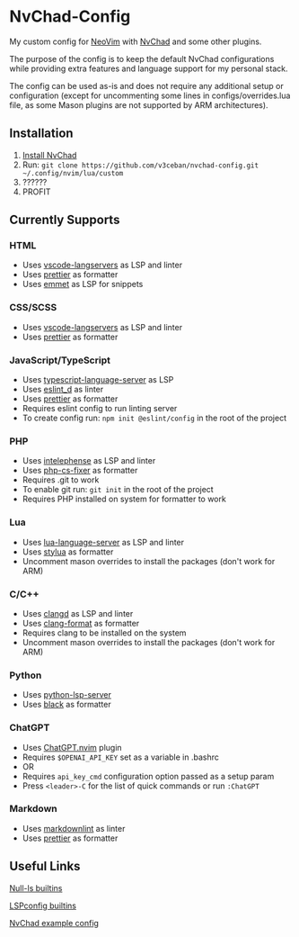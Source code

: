 # NvChad-Config

My custom config for [NeoVim](https://neovim.io/) with [NvChad](https://nvchad.com/) and some other plugins.

The purpose of the config is to keep the default NvChad configurations while
providing extra features and language support for my personal stack.

The config can be used as-is and does not require any additional setup
or configuration (except for uncommenting some lines in configs/overrides.lua
file, as some Mason plugins are not supported by ARM architectures).

## Installation

1. [Install NvChad](https://nvchad.com/docs/quickstart/install)
2. Run: `git clone https://github.com/v3ceban/nvchad-config.git ~/.config/nvim/lua/custom`
3. ??????
4. PROFIT

## Currently Supports

### HTML

- Uses [vscode-langservers](https://github.com/hrsh7th/vscode-langservers-extracted) as LSP and linter
- Uses [prettier](https://prettier.io) as formatter
- Uses [emmet](https://github.com/olrtg/emmet-language-server) as LSP for snippets

### CSS/SCSS

- Uses [vscode-langservers](https://github.com/hrsh7th/vscode-langservers-extracted) as LSP and linter
- Uses [prettier](https://prettier.io) as formatter

### JavaScript/TypeScript

- Uses [typescript-language-server](https://github.com/typescript-language-server/typescript-language-server) as LSP
- Uses [eslint_d](https://github.com/mantoni/eslint_d.js/) as linter
- Uses [prettier](https://prettier.io) as formatter
- Requires eslint config to run linting server
- To create config run: `npm init @eslint/config` in the root of the project

### PHP

- Uses [intelephense](https://intelephense.com/) as LSP and linter
- Uses [php-cs-fixer](https://github.com/PHP-CS-Fixer/PHP-CS-Fixer) as formatter
- Requires .git to work
- To enable git run: `git init` in the root of the project
- Requires PHP installed on system for formatter to work

### Lua

- Uses [lua-language-server](https://github.com/LuaLS/lua-language-server) as LSP and linter
- Uses [stylua](https://github.com/JohnnyMorganz/StyLua) as formatter
- Uncomment mason overrides to install the packages (don't work for ARM)

### C/C++

- Uses [clangd](https://clangd.llvm.org) as LSP and linter
- Uses [clang-format](https://pypi.org/project/clang-format/) as formatter
- Requires clang to be installed on the system
- Uncomment mason overrides to install the packages (don't work for ARM)

### Python

- Uses [python-lsp-server](https://github.com/python-lsp/python-lsp-server)
- Uses [black](https://pypi.org/project/black/) as formatter

### ChatGPT

- Uses [ChatGPT.nvim](https://github.com/jackmort/chatgpt.nvim) plugin
- Requires `$OPENAI_API_KEY` set as a variable in .bashrc
- OR
- Requires `api_key_cmd` configuration option passed as a setup param
- Press `<leader>-C` for the list of quick commands or run `:ChatGPT`

### Markdown

- Uses [markdownlint](https://github.com/igorshubovych/markdownlint-cli) as linter
- Uses [prettier](https://prettier.io) as formatter

## Useful Links

[Null-ls builtins](https://github.com/jose-elias-alvarez/null-ls.nvim/blob/main/doc/BUILTINS.md)

[LSPconfig builtins](https://github.com/neovim/nvim-lspconfig/blob/master/doc/server_configurations.md)

[NvChad example config](https://github.com/NvChad/example_config/tree/v2.0)

